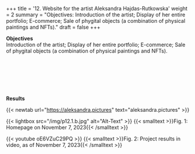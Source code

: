 +++
title = '12. Website for the artist Aleksandra Hajdas-Rutkowska'
weight = 2
summary = "Objectives: Introduction of the artist; Display of her entire portfolio; E-commerce; Sale of phygital objects (a combination of physical paintings and NFTs)."
draft = false
+++


**Objectives**  
Introduction of the artist; Display of her entire portfolio; E-commerce; Sale of phygital objects (a combination of physical paintings and NFTs).

</br></br>  
</br></br>  

**Results**  

{{< newtab url="https://aleksandra.pictures" text="aleksandra.pictures" >}}

{{< lightbox src="/img/p12.1.b.jpg" alt="Alt-Text" >}}
{{< smalltext >}}Fig. 1: Homepage on November 7, 2023{{< /smalltext >}}


{{< youtube oE6VZuC29PQ >}}
{{< smalltext >}}Fig. 2: Project results in video, as of November 7, 2023{{< /smalltext >}}
